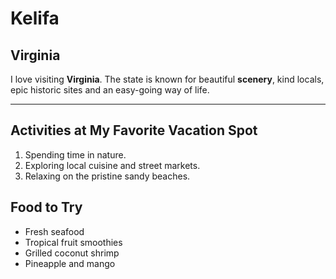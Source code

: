 
 # Kelifa

## Virginia

I love visiting **Virginia**. The state is known for beautiful **scenery**, kind locals, epic historic sites and an easy-going way of life.


---

## Activities at My Favorite Vacation Spot

   1. Spending time in nature.
   2. Exploring local cuisine and street markets.
   3. Relaxing on the pristine sandy beaches.

## Food to Try

   - Fresh seafood 
   - Tropical fruit smoothies
   -  Grilled coconut shrimp
   - Pineapple and mango 
